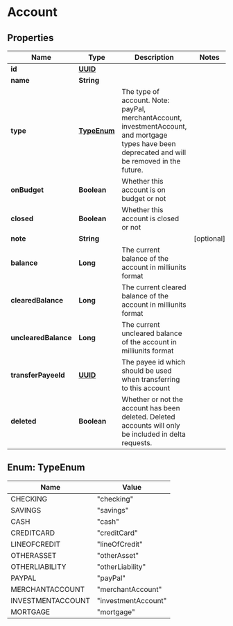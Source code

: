 # Account

## Properties
Name | Type | Description | Notes
------------ | ------------- | ------------- | -------------
**id** | [**UUID**](UUID.md) |  | 
**name** | **String** |  | 
**type** | [**TypeEnum**](#TypeEnum) | The type of account. Note: payPal, merchantAccount, investmentAccount, and mortgage types have been deprecated and will be removed in the future. | 
**onBudget** | **Boolean** | Whether this account is on budget or not | 
**closed** | **Boolean** | Whether this account is closed or not | 
**note** | **String** |  |  [optional]
**balance** | **Long** | The current balance of the account in milliunits format | 
**clearedBalance** | **Long** | The current cleared balance of the account in milliunits format | 
**unclearedBalance** | **Long** | The current uncleared balance of the account in milliunits format | 
**transferPayeeId** | [**UUID**](UUID.md) | The payee id which should be used when transferring to this account | 
**deleted** | **Boolean** | Whether or not the account has been deleted.  Deleted accounts will only be included in delta requests. | 

<a name="TypeEnum"></a>
## Enum: TypeEnum
Name | Value
---- | -----
CHECKING | &quot;checking&quot;
SAVINGS | &quot;savings&quot;
CASH | &quot;cash&quot;
CREDITCARD | &quot;creditCard&quot;
LINEOFCREDIT | &quot;lineOfCredit&quot;
OTHERASSET | &quot;otherAsset&quot;
OTHERLIABILITY | &quot;otherLiability&quot;
PAYPAL | &quot;payPal&quot;
MERCHANTACCOUNT | &quot;merchantAccount&quot;
INVESTMENTACCOUNT | &quot;investmentAccount&quot;
MORTGAGE | &quot;mortgage&quot;
